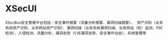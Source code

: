 # XSecUI
    XSecBox安全管理平台包括：安全事件报警（流量分析报警、漏洞扫描报警）、 资产识别（业务系统资产识别、业务网站资产识别）、漏洞扫描（业务系统漏洞扫描、业务网站（检）监测、POC检测）、入侵检测、流量分析、漏洞态势（CVE漏洞态势、安全事件动态）、系统管理等
